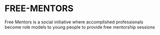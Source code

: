 # FREE-MENTORS
Free Mentors is a social initiative where accomplished professionals become role models to young people to provide free mentorship sessions
